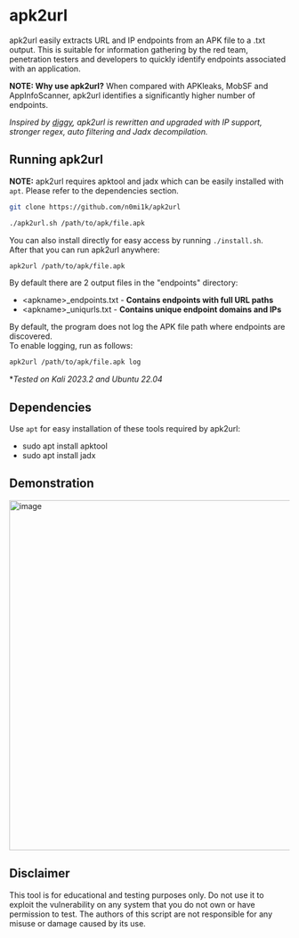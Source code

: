 # apk2url

apk2url easily extracts URL and IP endpoints from an APK file to a .txt output. This is suitable for information gathering by the red team, penetration testers and developers to quickly identify endpoints associated with an application.

**NOTE: Why use apk2url?** When compared with APKleaks, MobSF and AppInfoScanner, apk2url identifies a significantly higher number of endpoints.

*Inspired by [diggy](https://github.com/s0md3v/Diggy), apk2url is rewritten and upgraded with IP support, stronger regex, auto filtering and Jadx decompilation.*

## Running apk2url
**NOTE:** apk2url requires apktool and jadx which can be easily installed with `apt`. Please refer to the dependencies section.
```bash
git clone https://github.com/n0mi1k/apk2url
```
```bash
./apk2url.sh /path/to/apk/file.apk
```

You can also install directly for easy access by running `./install.sh`.                        
After that you can run apk2url anywhere:
```bash
apk2url /path/to/apk/file.apk
```
By default there are 2 output files in the "endpoints" directory:  
- \<apkname\>_endpoints.txt - **Contains endpoints with full URL paths**
- \<apkname\>_uniqurls.txt - **Contains unique endpoint domains and IPs**

By default, the program does not log the APK file path where endpoints are discovered.    
To enable logging, run as follows:

```bash
apk2url /path/to/apk/file.apk log
```
**Tested on Kali 2023.2 and Ubuntu 22.04*

## Dependencies
Use `apt` for easy installation of these tools required by apk2url:
- sudo apt install apktool
- sudo apt install jadx

## Demonstration
<img width="628" alt="image" src="https://github.com/n0mi1k/apk2url/assets/28621928/7a251297-c1e5-49ba-abe2-6aba67c9fee7">

## Disclaimer
This tool is for educational and testing purposes only. Do not use it to exploit the vulnerability on any system that you do not own or have permission to test. The authors of this script are not responsible for any misuse or damage caused by its use.
